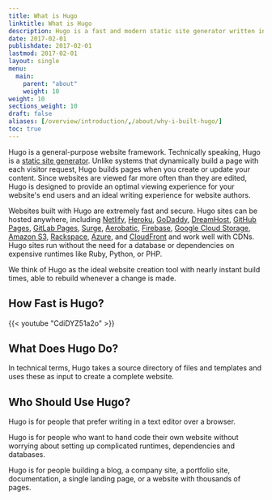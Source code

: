 ```yaml
---
title: What is Hugo
linktitle: What is Hugo
description: Hugo is a fast and modern static site generator written in Go, and designed to make website creation fun again.
date: 2017-02-01
publishdate: 2017-02-01
lastmod: 2017-02-01
layout: single
menu:
  main:
    parent: "about"
    weight: 10
weight: 10
sections_weight: 10
draft: false
aliases: [/overview/introduction/,/about/why-i-built-hugo/]
toc: true
---
```


Hugo is a general-purpose website framework. Technically speaking, Hugo is a [static site generator][]. Unlike systems that dynamically build a page with each visitor request, Hugo builds pages when you create or update your content. Since websites are viewed far more often than they are edited, Hugo is designed to provide an optimal viewing experience for your website's end users and an ideal writing experience for website authors.

Websites built with Hugo are extremely fast and secure. Hugo sites can be hosted anywhere, including [Netlify][], [Heroku][], [GoDaddy][], [DreamHost][], [GitHub Pages][], [GitLab Pages][], [Surge][], [Aerobatic][], [Firebase][], [Google Cloud Storage][], [Amazon S3][], [Rackspace][], [Azure][], and [CloudFront][] and work well with CDNs. Hugo sites run without the need for a database or dependencies on expensive runtimes like Ruby, Python, or PHP.

We think of Hugo as the ideal website creation tool with nearly instant build times, able to rebuild whenever a change is made.

## How Fast is Hugo?

{{< youtube "CdiDYZ51a2o" >}}

## What Does Hugo Do?

In technical terms, Hugo takes a source directory of files and templates and uses these as input to create a complete website.

## Who Should Use Hugo?

Hugo is for people that prefer writing in a text editor over a browser.

Hugo is for people who want to hand code their own website without worrying about setting up complicated runtimes, dependencies and databases.

Hugo is for people building a blog, a company site, a portfolio site, documentation, a single landing page, or a website with thousands of pages.



[@spf13]: https://twitter.com/@spf13
[Aerobatic]: https://www.aerobatic.com/
[Amazon S3]: http://aws.amazon.com/s3/
[Azure]: https://blogs.msdn.microsoft.com/acoat/2016/01/28/publish-a-static-web-site-using-azure-web-apps/
[CloudFront]: http://aws.amazon.com/cloudfront/ "Amazon CloudFront"
[contributing to it]: https://github.com/gohugoio/hugo
[DreamHost]: http://www.dreamhost.com/
[Firebase]: https://firebase.google.com/docs/hosting/ "Firebase static hosting"
[GitHub Pages]: https://pages.github.com/
[GitLab Pages]: https://about.gitlab.com/features/pages/
[Go language]: https://golang.org/
[GoDaddy]: https://www.godaddy.com/ "Godaddy.com Hosting"
[Google Cloud Storage]: http://cloud.google.com/storage/
[Heroku]: https://www.heroku.com/
[Jekyll]: http://jekyllrb.com/
[Jekyll]: https://jekyllrb.com/
[Middleman]: https://middlemanapp.com/
[Middleman]: https://middlemanapp.com/
[Nanoc]: http://nanoc.ws/
[Nanoc]: https://nanoc.ws/
[Netlify]: https://netlify.com
[rackspace]: https://www.rackspace.com/cloud/files
[static site generator]: /about/benefits/
[Rackspace]: https://www.rackspace.com/cloud/files
[static site generator]: /about/benefits/
[Surge]: https://surge.sh
